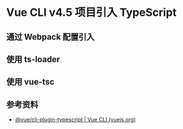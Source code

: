 # Vue CLI v4.5 项目引入 TypeScript

## 通过 Webpack 配置引入



## 使用 ts-loader



## 使用 vue-tsc
## 参考资料
- [@vue/cli-plugin-typescript | Vue CLI (vuejs.org)](https://cli.vuejs.org/core-plugins/typescript.html)